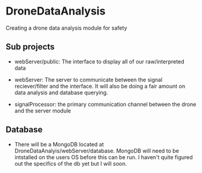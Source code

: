 # DroneDataAnalysis
Creating a drone data analysis module for safety

## Sub projects

- webServer/public: The interface to display all of our raw/interpreted data

- webServer: The server to communicate between the signal reciever/filter and the interface. It will also be doing a fair amount on data analysis and database querying.

- signalProcessor: the primary communication channel between the drone and the server module

## Database

- There will be a MongoDB located at DroneDataAnalyis/webServer/database. MongoDB will need to be intstalled on the users OS before this can be run. I haven't quite figured out the specifics of the db yet but I will soon. 

